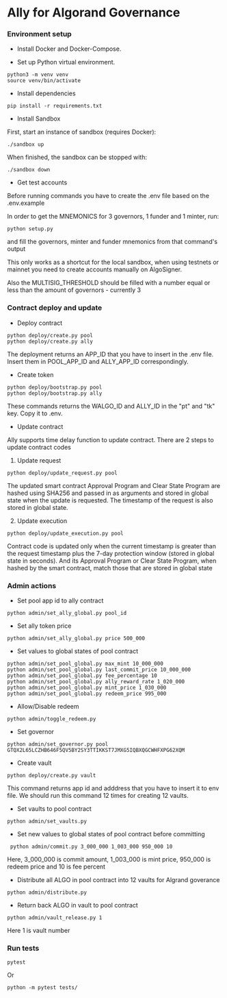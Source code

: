 # Ally for Algorand Governance

### Environment setup

- Install Docker and Docker-Compose.

- Set up Python virtual environment.

```
python3 -m venv venv
source venv/bin/activate
```

- Install dependencies
```
pip install -r requirements.txt
```

- Install Sandbox

First, start an instance of sandbox (requires Docker):

```
./sandbox up
```

When finished, the sandbox can be stopped with: 

```
./sandbox down
```

- Get test accounts

Before running commands you have to create the .env file based on the .env.example

In order to get the MNEMONICS for 3 governors, 1 funder and 1 minter, run:

```
python setup.py
```

and fill the governors, minter and funder mnemonics from that command's output

This only works as a shortcut for the local sandbox, when using testnets or mainnet
you need to create accounts manually on AlgoSigner.

Also the MULTISIG_THRESHOLD should be filled with a number equal or less than the amount of governors - currently 3

### Contract deploy and update

- Deploy contract

```
python deploy/create.py pool
python deploy/create.py ally
```

The deployment returns an APP_ID that you have to insert in the .env file.
Insert them in POOL_APP_ID and ALLY_APP_ID correspondingly.

- Create token

```
python deploy/bootstrap.py pool
python deploy/bootstrap.py ally
```

These commands returns the WALGO_ID and ALLY_ID in the "pt" and "tk" key. Copy it to .env.

- Update contract

Ally supports time delay function to update contract.
There are 2 steps to update contract codes

1. Update request

```
python deploy/update_request.py pool
```

The updated smart contract Approval Program and Clear State Program are hashed using SHA256 and passed in as arguments and stored in global state when the update is requested. The timestamp of the request is also stored in global state.

2. Update execution

```
python deploy/update_execution.py pool
```

Contract code is updated only when the current timestamp is greater than the request timestamp plus the 7-day protection window (stored in global state in seconds).
And its Approval Program or Clear State Program, when hashed by the smart contract, match those that are stored in global state

### Admin actions

- Set pool app id to ally contract

```
python admin/set_ally_global.py pool_id 
```

- Set ally token price

```
python admin/set_ally_global.py price 500_000
```

- Set values to global states of pool contract

```
python admin/set_pool_global.py max_mint 10_000_000
python admin/set_pool_global.py last_commit_price 10_000_000
python admin/set_pool_global.py fee_percentage 10
python admin/set_pool_global.py ally_reward_rate 1_020_000
python admin/set_pool_global.py mint_price 1_030_000
python admin/set_pool_global.py redeem_price 995_000
```

- Allow/Disable redeem

```
python admin/toggle_redeem.py
```

- Set governor

```
python admin/set_governor.py pool GTQX2L65LCZHB646F5QV5BY2SY3TTIKKST7JMXG5IQBXQGCWHFXPG62XQM
```

- Create vault

```
python deploy/create.py vault
```
This command returns app id and adddress that you have to insert it to env file.
We should run this command 12 times for creating 12 vaults.

- Set vaults to pool contract

```
python admin/set_vaults.py
```

- Set new values to global states of pool contract before committing

```
 python admin/commit.py 3_000_000 1_003_000 950_000 10                           
```

Here, 3_000_000 is commit amount, 1_003_000 is mint price, 950_000 is redeem price and 10 is fee percent

- Distribute all ALGO in pool contract into 12 vaults for Algrand goverance

```
python admin/distribute.py
```

- Return back ALGO in vault to pool contract

```
python admin/vault_release.py 1
```

Here 1 is vault number

### Run tests
```
pytest
```

Or

```
python -m pytest tests/  
```
